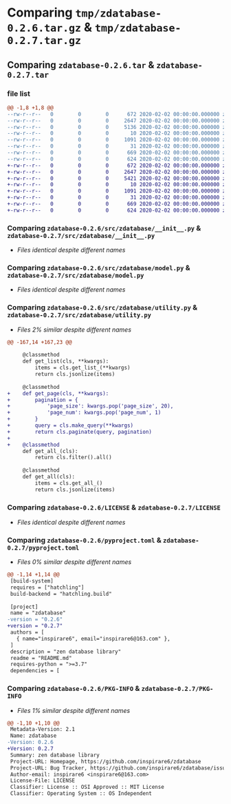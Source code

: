 # Comparing `tmp/zdatabase-0.2.6.tar.gz` & `tmp/zdatabase-0.2.7.tar.gz`

## Comparing `zdatabase-0.2.6.tar` & `zdatabase-0.2.7.tar`

### file list

```diff
@@ -1,8 +1,8 @@
--rw-r--r--   0        0        0      672 2020-02-02 00:00:00.000000 zdatabase-0.2.6/src/zdatabase/__init__.py
--rw-r--r--   0        0        0     2647 2020-02-02 00:00:00.000000 zdatabase-0.2.6/src/zdatabase/model.py
--rw-r--r--   0        0        0     5136 2020-02-02 00:00:00.000000 zdatabase-0.2.6/src/zdatabase/utility.py
--rw-r--r--   0        0        0       10 2020-02-02 00:00:00.000000 zdatabase-0.2.6/.gitignore
--rw-r--r--   0        0        0     1091 2020-02-02 00:00:00.000000 zdatabase-0.2.6/LICENSE
--rw-r--r--   0        0        0       31 2020-02-02 00:00:00.000000 zdatabase-0.2.6/README.md
--rw-r--r--   0        0        0      669 2020-02-02 00:00:00.000000 zdatabase-0.2.6/pyproject.toml
--rw-r--r--   0        0        0      624 2020-02-02 00:00:00.000000 zdatabase-0.2.6/PKG-INFO
+-rw-r--r--   0        0        0      672 2020-02-02 00:00:00.000000 zdatabase-0.2.7/src/zdatabase/__init__.py
+-rw-r--r--   0        0        0     2647 2020-02-02 00:00:00.000000 zdatabase-0.2.7/src/zdatabase/model.py
+-rw-r--r--   0        0        0     5421 2020-02-02 00:00:00.000000 zdatabase-0.2.7/src/zdatabase/utility.py
+-rw-r--r--   0        0        0       10 2020-02-02 00:00:00.000000 zdatabase-0.2.7/.gitignore
+-rw-r--r--   0        0        0     1091 2020-02-02 00:00:00.000000 zdatabase-0.2.7/LICENSE
+-rw-r--r--   0        0        0       31 2020-02-02 00:00:00.000000 zdatabase-0.2.7/README.md
+-rw-r--r--   0        0        0      669 2020-02-02 00:00:00.000000 zdatabase-0.2.7/pyproject.toml
+-rw-r--r--   0        0        0      624 2020-02-02 00:00:00.000000 zdatabase-0.2.7/PKG-INFO
```

### Comparing `zdatabase-0.2.6/src/zdatabase/__init__.py` & `zdatabase-0.2.7/src/zdatabase/__init__.py`

 * *Files identical despite different names*

### Comparing `zdatabase-0.2.6/src/zdatabase/model.py` & `zdatabase-0.2.7/src/zdatabase/model.py`

 * *Files identical despite different names*

### Comparing `zdatabase-0.2.6/src/zdatabase/utility.py` & `zdatabase-0.2.7/src/zdatabase/utility.py`

 * *Files 2% similar despite different names*

```diff
@@ -167,14 +167,23 @@
 
     @classmethod
     def get_list(cls, **kwargs):
         items = cls.get_list_(**kwargs)
         return cls.jsonlize(items)
 
     @classmethod
+    def get_page(cls, **kwargs):
+        pagination = {
+            'page_size': kwargs.pop('page_size', 20),
+            'page_num': kwargs.pop('page_num', 1)
+        }
+        query = cls.make_query(**kwargs)
+        return cls.paginate(query, pagination)
+
+    @classmethod
     def get_all_(cls):
         return cls.filter().all()
 
     @classmethod
     def get_all(cls):
         items = cls.get_all_()
         return cls.jsonlize(items)
```

### Comparing `zdatabase-0.2.6/LICENSE` & `zdatabase-0.2.7/LICENSE`

 * *Files identical despite different names*

### Comparing `zdatabase-0.2.6/pyproject.toml` & `zdatabase-0.2.7/pyproject.toml`

 * *Files 0% similar despite different names*

```diff
@@ -1,14 +1,14 @@
 [build-system]
 requires = ["hatchling"]
 build-backend = "hatchling.build"
 
 [project]
 name = "zdatabase"
-version = "0.2.6"
+version = "0.2.7"
 authors = [
   { name="inspirare6", email="inspirare6@163.com" },
 ]
 description = "zen database library"
 readme = "README.md"
 requires-python = ">=3.7"
 dependencies = [
```

### Comparing `zdatabase-0.2.6/PKG-INFO` & `zdatabase-0.2.7/PKG-INFO`

 * *Files 1% similar despite different names*

```diff
@@ -1,10 +1,10 @@
 Metadata-Version: 2.1
 Name: zdatabase
-Version: 0.2.6
+Version: 0.2.7
 Summary: zen database library
 Project-URL: Homepage, https://github.com/inspirare6/zdatabase
 Project-URL: Bug Tracker, https://github.com/inspirare6/zdatabase/issues
 Author-email: inspirare6 <inspirare6@163.com>
 License-File: LICENSE
 Classifier: License :: OSI Approved :: MIT License
 Classifier: Operating System :: OS Independent
```

